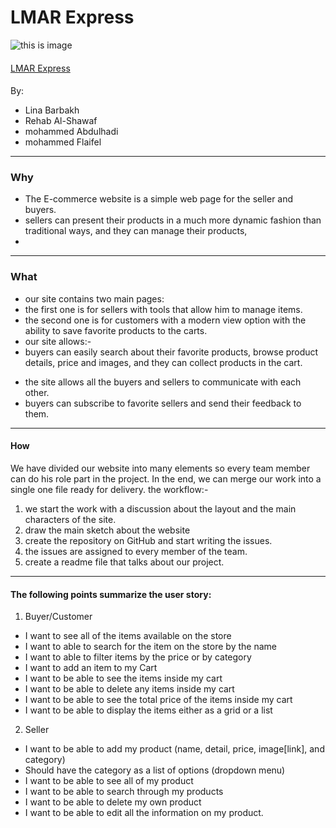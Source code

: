 # LMAR Express

![this is image](https://lh3.googleusercontent.com/proxy/ahdsA3ndjIR0Q7D8gZ4iSFXHZZUsQPU6Gokvs0mgyAqKO--M2nhVWqbAv0tJ37W81by4J9zBmfmIWXaK3_mJ04HxkzBwtGmv9U_bE3O9NMPguOk2eJPljDU7xtQlcEpBIw)
</br>

####

[LMAR Express](https://gsg-g8.github.io/LMAR_Express/)

####

By:

- Lina Barbakh
- Rehab Al-Shawaf
- mohammed Abdulhadi
- mohammed Flaifel
  <br/>

---

### Why

- The E-commerce website is a simple web page for the seller and buyers.
- sellers can present their products in a much more dynamic fashion than traditional ways, and they can manage their products,
-

---

### What

- our site contains two main pages:
- the first one is for sellers with tools that allow him to manage items.
- the second one is for customers with a modern view option with the ability to save favorite products to the carts.
- our site allows:-
- buyers can easily search about their favorite products, browse product details, price and images, and they can collect products in the cart.

* the site allows all the buyers and sellers to communicate with each other.
* buyers can subscribe to favorite sellers and send their feedback to them.

---

#### How

We have divided our website into many elements so every team member can do his role part in the project. In the end, we can merge our work into a single one file ready for delivery.
the workflow:-

1. we start the work with a discussion about the layout and the main characters of the site.
2. draw the main sketch about the website
3. create the repository on GitHub and start writing the issues.
4. the issues are assigned to every member of the team.
5. create a readme file that talks about our project.

---

#### The following points summarize the user story:

1. Buyer/Customer

- I want to see all of the items available on the store
- I want to able to search for the item on the store by the name
- I want to able to filter items by the price or by category
- I want to add an item to my Cart
- I want to be able to see the items inside my cart
- I want to be able to delete any items inside my cart
- I want to be able to see the total price of the items inside my cart
- I want to be able to display the items either as a grid or a list

2. Seller

- I want to be able to add my product (name, detail, price, image[link], and category)
- Should have the category as a list of options (dropdown menu)
- I want to be able to see all of my product
- I want to be able to search through my products
- I want to be able to delete my own product
- I want to be able to edit all the information on my product.
